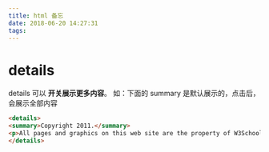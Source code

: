 ```yaml
---
title: html 备忘
date: 2018-06-20 14:27:31
tags:
---
```


# details

details 可以 **开关展示更多内容**。  如：下面的 summary 是默认展示的，点击后，会展示全部内容

```html
<details>
<summary>Copyright 2011.</summary>
<p>All pages and graphics on this web site are the property of W3School.</p>
</details>
```